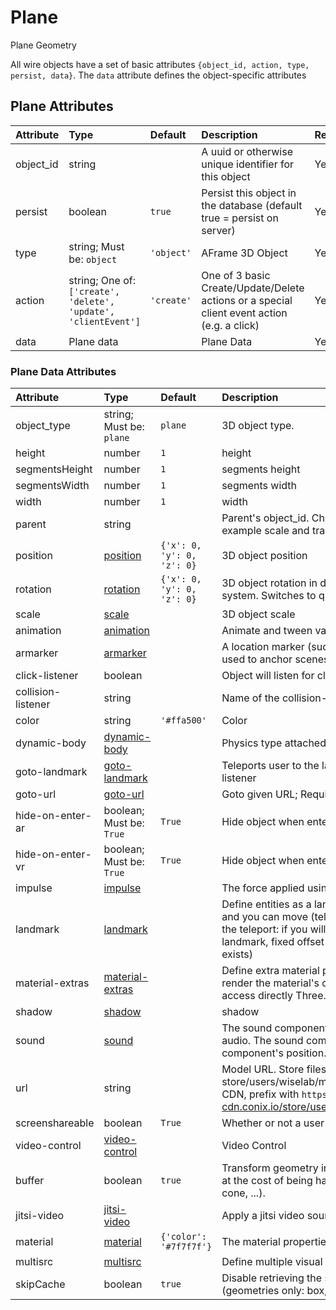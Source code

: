 
Plane
=====


Plane Geometry

All wire objects have a set of basic attributes ```{object_id, action, type, persist, data}```. The ```data``` attribute defines the object-specific attributes

Plane Attributes
-----------------

|Attribute|Type|Default|Description|Required|
| :--- | :--- | :--- | :--- | :--- |
|object_id|string||A uuid or otherwise unique identifier for this object|Yes|
|persist|boolean|```true```|Persist this object in the database (default true = persist on server)|Yes|
|type|string; Must be: ```object```|```'object'```|AFrame 3D Object|Yes|
|action|string; One of: ```['create', 'delete', 'update', 'clientEvent']```|```'create'```|One of 3 basic Create/Update/Delete actions or a special client event action (e.g. a click)|Yes|
|data|Plane data||Plane Data|Yes|

### Plane Data Attributes

|Attribute|Type|Default|Description|Required|
| :--- | :--- | :--- | :--- | :--- |
|object_type|string; Must be: ```plane```|```plane```|3D object type.|Yes|
|height|number|```1```|height|Yes|
|segmentsHeight|number|```1```|segments height|No|
|segmentsWidth|number|```1```|segments width|No|
|width|number|```1```|width|Yes|
|parent|string||Parent's object_id. Child objects inherit attributes of their parent, for example scale and translation.|No|
|position|[position](position)|```{'x': 0, 'y': 0, 'z': 0}```|3D object position|No|
|rotation|[rotation](rotation)|```{'x': 0, 'y': 0, 'z': 0}```|3D object rotation in degrees by default; Right-handed coordinate system. Switches to quaternion representation if 'w' is given|No|
|scale|[scale](scale)||3D object scale|No|
|animation|[animation](animation)||Animate and tween values. |No|
|armarker|[armarker](armarker)||A location marker (such as an AprilTag, a lightAnchor, or an UWB tag), used to anchor scenes, or scene objects, in the real world.|No|
|click-listener|boolean||Object will listen for clicks|No|
|collision-listener|string||Name of the collision-listener, default can be empty string|No|
|color|string|```'#ffa500'```|Color|No|
|dynamic-body|[dynamic-body](dynamic-body)||Physics type attached to the object. |No|
|goto-landmark|[goto-landmark](goto-landmark)||Teleports user to the landmark with the given name; Requires click-listener|No|
|goto-url|[goto-url](goto-url)||Goto given URL; Requires click-listener|No|
|hide-on-enter-ar|boolean; Must be: ```True```|```True```|Hide object when entering AR. Remove component to *not* hide|No|
|hide-on-enter-vr|boolean; Must be: ```True```|```True```|Hide object when entering VR. Remove component to *not* hide|No|
|impulse|[impulse](impulse)||The force applied using physics. Requires click-listener|No|
|landmark|[landmark](landmark)||Define entities as a landmark; Landmarks appears in the landmark list and you can move (teleport) to them; You can define the behavior of the teleport: if you will be at a fixed or random distance, looking at the landmark, fixed offset or if it is constrained by a navmesh (when it exists)|No|
|material-extras|[material-extras](material-extras)||Define extra material properties, namely texture encoding, whether to render the material's color and render order. The properties set here access directly Three.js material component. |No|
|shadow|[shadow](shadow)||shadow|No|
|sound|[sound](sound)||The sound component defines the entity as a source of sound or audio. The sound component is positional and is thus affected by the component's position. |No|
|url|string||Model URL. Store files paths under 'store/users/<username>' (e.g. store/users/wiselab/models/factory_robot_arm/scene.gltf); to use CDN, prefix with `https://arena-cdn.conix.io/` (e.g. https://arena-cdn.conix.io/store/users/wiselab/models/factory_robot_arm/scene.gltf)|No|
|screenshareable|boolean|```True```|Whether or not a user can screenshare on an object|No|
|video-control|[video-control](video-control)||Video Control|No|
|buffer|boolean|```true```|Transform geometry into a BufferGeometry to reduce memory usage at the cost of being harder to manipulate (geometries only: box, circle, cone, ...).|No|
|jitsi-video|[jitsi-video](jitsi-video)||Apply a jitsi video source to the geometry|No|
|material|[material](material)|```{'color': '#7f7f7f'}```|The material properties of the object’s surface. |No|
|multisrc|[multisrc](multisrc)||Define multiple visual sources applied to an object.|No|
|skipCache|boolean|```true```|Disable retrieving the shared geometry object from the cache. (geometries only: box, circle, cone, ...).|No|
